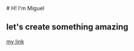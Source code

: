 <head>
<style>
    .link{
        color: red;
    }
</style>
</head>
<body>
# H! I'm Miguel

## let's create something amazing

<a class="link" href="">my link</a>
</body>